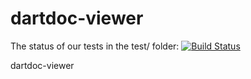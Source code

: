 dartdoc-viewer
==============

The status of our tests in the test/ folder:
[![Build Status](https://drone.io/github.com/dart-lang/dartdoc-viewer/status.png)](https://drone.io/github.com/dart-lang/dartdoc-viewer/latest)

dartdoc-viewer
